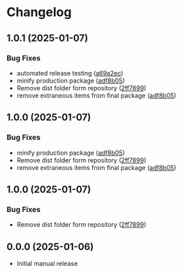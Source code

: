 # Changelog

## 1.0.1 (2025-01-07)


### Bug Fixes

* automated release testing ([a69a2ec](https://github.com/GordonSmith/vscode-wit/commit/a69a2ec92691c9f1cdfa891ee76b20456458d92c))
* minify production package ([adf8b05](https://github.com/GordonSmith/vscode-wit/commit/adf8b0555632e90714141b3d80c36a503eff5598))
* Remove dist folder form repository ([2ff7899](https://github.com/GordonSmith/vscode-wit/commit/2ff78991a7d3c94b42d28af1f3c8783778f573dd))
* remove extraneous items from final package ([adf8b05](https://github.com/GordonSmith/vscode-wit/commit/adf8b0555632e90714141b3d80c36a503eff5598))

## 1.0.0 (2025-01-07)


### Bug Fixes

* minify production package ([adf8b05](https://github.com/GordonSmith/vscode-wit/commit/adf8b0555632e90714141b3d80c36a503eff5598))
* Remove dist folder form repository ([2ff7899](https://github.com/GordonSmith/vscode-wit/commit/2ff78991a7d3c94b42d28af1f3c8783778f573dd))
* remove extraneous items from final package ([adf8b05](https://github.com/GordonSmith/vscode-wit/commit/adf8b0555632e90714141b3d80c36a503eff5598))

## 1.0.0 (2025-01-07)


### Bug Fixes

* Remove dist folder form repository ([2ff7899](https://github.com/GordonSmith/vscode-wit/commit/2ff78991a7d3c94b42d28af1f3c8783778f573dd))

## 0.0.0 (2025-01-06)

* Initial manual release
